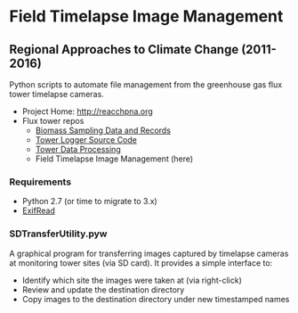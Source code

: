 # Field Timelapse Image Management

## Regional Approaches to Climate Change (2011-2016)

Python scripts to automate file management from the greenhouse gas flux tower
timelapse cameras.

* Project Home: <http://reacchpna.org>
* Flux tower repos
    * [Biomass Sampling Data and Records](https://github.com/wsular/reacchpna-eddyflux-biomass)
    * [Tower Logger Source Code](https://github.com/wsular/reacchpna-eddyflux-tower)
    * [Tower Data Processing](https://github.com/wsular/reacchpna-eddyflux-processing)
    * Field Timelapse Image Management (here)


### Requirements

* Python 2.7 (or time to migrate to 3.x)
* [ExifRead](https://github.com/ianare/exif-py)


### SDTransferUtility.pyw

A graphical program for transferring images captured by timelapse cameras at
monitoring tower sites (via SD card). It provides a simple interface to:

* Identify which site the images were taken at (via right-click)
* Review and update the destination directory
* Copy images to the destination directory under new timestamped names

